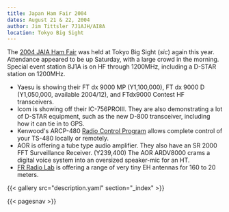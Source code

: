 ```yaml
---
title: Japan Ham Fair 2004
dates: August 21 & 22, 2004
author: Jim Tittsler 7J1AJH/AI8A
location: Tokyo Big Sight
---
```


The 
[2004 JAIA Ham Fair](http://www.jarl.or.jp/Japanese/1_Tanoshimo/1-3_Ham-Fair/Ham-Fair.htm) was held at Tokyo Big Sight (*sic*)
again this year.  Attendance appeared to be up Saturday, with a
large crowd in the morning.  Special event station 8J1A is
on HF through 1200MHz, including a D-STAR station on 1200MHz.

* Yaesu is showing their FT dx 9000 MP (Y1,100,000),
FT dx 9000 D (Y1,050,000, available 2004/12), and FTdx9000 Contest
HF transceivers.
* Icom is showing off their IC-756PROIII.  They
are also demonstrating a lot of D-STAR equipment,
such as the new D-800 transceiver,
including how it can tie in to GPS.
* Kenwood's ARCP-480
[Radio Control Program](http://www.kenwood.com/j/products/radio_index.html) allows complete control of your TS-480 locally
or remotely.
* AOR is offering a tube type audio amplifier.  They also
have an SR 2000 FFT Surveillance Receiver. (Y239,400)
The AOR ARDV8000 crams a digital voice system into an
oversized speaker-mic for an HT.
* [FR Radio Lab](http://www.fr-radio.com/) is offering
a range of very tiny EH antennas for 160 to 20 meters.

{{< gallery src="description.yaml" section="_index" >}}

{{< pagesnav >}}
